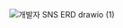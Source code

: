 ![개발자 SNS ERD drawio (1)](https://user-images.githubusercontent.com/74170593/227964941-6d9d1a65-7dfc-45aa-a5eb-ac8ef3c6dee3.png)
